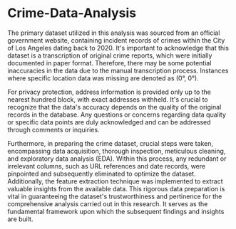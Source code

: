 # Crime-Data-Analysis

The primary dataset utilized in this analysis was sourced from an official government website,
containing incident records of crimes within the City of Los Angeles dating back to 2020. It's
important to acknowledge that this dataset is a transcription of original crime reports, which
were initially documented in paper format. Therefore, there may be some potential inaccuracies
in the data due to the manual transcription process. Instances where specific location data was
missing are denoted as (0°, 0°). 

For privacy protection, address information is provided only
up to the nearest hundred block, with exact addresses withheld. It's crucial to recognize that the
data's accuracy depends on the quality of the original records in the database. Any questions or
concerns regarding data quality or specific data points are duly acknowledged and can be
addressed through comments or inquiries.

Furthermore, in preparing the crime dataset, crucial steps were taken, encompassing data
acquisition, thorough inspection, meticulous cleaning, and exploratory data analysis (EDA).
Within this process, any redundant or irrelevant columns, such as URL references and date
records, were pinpointed and subsequently eliminated to optimize the dataset. Additionally, the
feature extraction technique was implemented to extract valuable insights from the available
data. This rigorous data preparation is vital in guaranteeing the dataset's trustworthiness and
pertinence for the comprehensive analysis carried out in this research. It serves as the
fundamental framework upon which the subsequent findings and insights are built.
